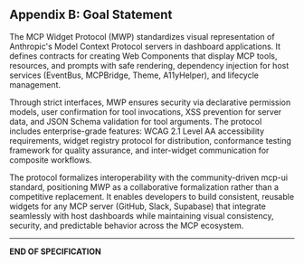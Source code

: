 ## Appendix B: Goal Statement

The MCP Widget Protocol (MWP) standardizes visual representation of Anthropic's Model Context Protocol servers in dashboard applications. It defines contracts for creating Web Components that display MCP tools, resources, and prompts with safe rendering, dependency injection for host services (EventBus, MCPBridge, Theme, A11yHelper), and lifecycle management.

Through strict interfaces, MWP ensures security via declarative permission models, user confirmation for tool invocations, XSS prevention for server data, and JSON Schema validation for tool arguments. The protocol includes enterprise-grade features: WCAG 2.1 Level AA accessibility requirements, widget registry protocol for distribution, conformance testing framework for quality assurance, and inter-widget communication for composite workflows.

The protocol formalizes interoperability with the community-driven mcp-ui standard, positioning MWP as a collaborative formalization rather than a competitive replacement. It enables developers to build consistent, reusable widgets for any MCP server (GitHub, Slack, Supabase) that integrate seamlessly with host dashboards while maintaining visual consistency, security, and predictable behavior across the MCP ecosystem.

---

**END OF SPECIFICATION**
